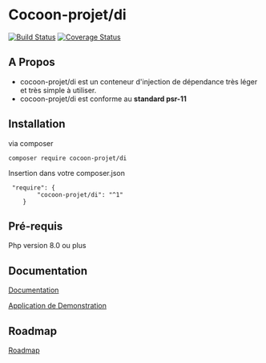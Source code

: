 # Cocoon-projet/di

[![Build Status](https://travis-ci.org/cocoon-projet/di.svg?branch=master)](https://travis-ci.org/cocoon-projet/di) [![Coverage Status](https://coveralls.io/repos/github/cocoon-projet/di/badge.svg?branch=master)](https://coveralls.io/github/cocoon-projet/di?branch=master)

## A Propos

* cocoon-projet/di est un conteneur d'injection de dépendance très léger et très simple à utiliser.
* cocoon-projet/di est conforme au **standard psr-11**

## Installation

via composer
```
composer require cocoon-projet/di
```

Insertion dans votre composer.json

```
 "require": {
        "cocoon-projet/di": "^1"
    }
```
## Pré-requis

Php version 8.0 ou plus

## Documentation

[Documentation](https://github.com/cocoon-projet/di/blob/master/docs/README.md)

[Application de Demonstration](https://github.com/cocoon-projet/di-app-demo)

## Roadmap

[Roadmap](https://github.com/cocoon-projet/di/blob/master/roadmap.md)

